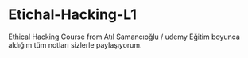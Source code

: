 # Etichal-Hacking-L1
Ethical Hacking Course from Atıl Samancıoğlu / udemy
Eğitim boyunca aldığım tüm notları sizlerle paylaşıyorum.
